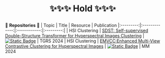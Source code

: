 # <p align="center">✨✨✨ Hold ✨✨✨</p>

🌱 **Repositories** 🌱
|   Topic   |     Title     |    Resource  | Publication
|:---------:|:-------------:|:------------:|:---------:|
|   HSI Clustering  |   [SDST: Self-supervised Double-Structure Transformer for Hyperspectral Images Clustering](https://ieeexplore.ieee.org/stamp/stamp.jsp?tp=&arnumber=10462168) | [![Static Badge](https://img.shields.io/badge/PDF-Download-blue])](https://ieeexplore.ieee.org/stamp/stamp.jsp?tp=&arnumber=10462168) | TGRS 2024
|   HSI Clustering  |   [EMVCC:Enhanced Multi-View Contrastive Clustering for Hyperspectral Images](https://ieeexplore.ieee.org/stamp/stamp.jsp?tp=&arnumber=10462168) | [![Static Badge](https://img.shields.io/badge/PDF-Download-blue])](https://openreview.net/forum?id=Twe5GWM0Hl&noteId=Twe5GWM0Hl) | MM 2024

<!--
**XY-boy/XY-boy** is a ✨ _special_ ✨ repository because its `README.md` (this file) appears on your GitHub profile.

Here are some ideas to get you started:

- 🔭 I’m currently working on ...
- 🌱 I’m currently learning ...
- 👯 I’m looking to collaborate on ...
- 🤔 I’m looking for help with ...
- 💬 Ask me about ...
- 📫 How to reach me: ...
- 😄 Pronouns: ...
- ⚡ Fun fact: ...
-->
